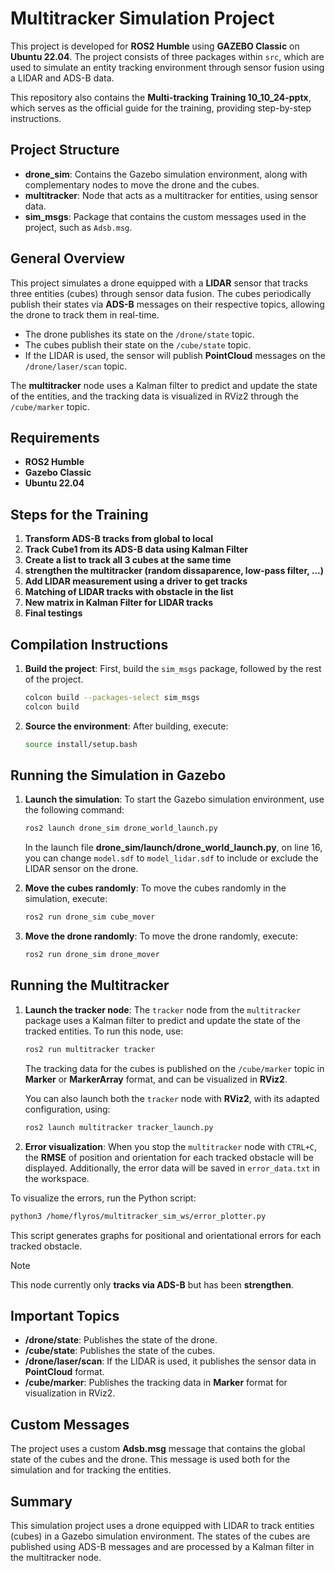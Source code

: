 # Multitracker Simulation Project

This project is developed for **ROS2 Humble** using **GAZEBO Classic** on **Ubuntu 22.04**. The project consists of three packages within `src`, which are used to simulate an entity tracking environment through sensor fusion using a LIDAR and ADS-B data.

This repository also contains the **Multi-tracking Training 10_10_24-pptx**, which serves as the official guide for the training, providing step-by-step instructions.

## Project Structure

- **drone_sim**: Contains the Gazebo simulation environment, along with complementary nodes to move the drone and the cubes.
- **multitracker**: Node that acts as a multitracker for entities, using sensor data.
- **sim_msgs**: Package that contains the custom messages used in the project, such as `Adsb.msg`.

## General Overview

This project simulates a drone equipped with a **LIDAR** sensor that tracks three entities (cubes) through sensor data fusion. The cubes periodically publish their states via **ADS-B** messages on their respective topics, allowing the drone to track them in real-time.

- The drone publishes its state on the `/drone/state` topic.
- The cubes publish their state on the `/cube/state` topic.
- If the LIDAR is used, the sensor will publish **PointCloud** messages on the `/drone/laser/scan` topic.

The **multitracker** node uses a Kalman filter to predict and update the state of the entities, and the tracking data is visualized in RViz2 through the `/cube/marker` topic.

## Requirements

- **ROS2 Humble**
- **Gazebo Classic**
- **Ubuntu 22.04**

## Steps for the Training

1. **Transform ADS-B tracks from global to local**
2. **Track Cube1 from its ADS-B data using Kalman Filter**
3. **Create a list to track all 3 cubes at the same time**
4. **strengthen the multitracker (random dissaparence, low-pass filter, ...)**
5. **Add LIDAR measurement using a driver to get tracks**
6. **Matching of LIDAR tracks with obstacle in the list**
7. **New matrix in Kalman Filter for LIDAR tracks**
8. **Final testings**

## Compilation Instructions

1. **Build the project**:
   First, build the `sim_msgs` package, followed by the rest of the project.

   ```bash
   colcon build --packages-select sim_msgs
   colcon build
   ```

2. **Source the environment**:
   After building, execute:

   ```bash
   source install/setup.bash
   ```

## Running the Simulation in Gazebo

1. **Launch the simulation**:
   To start the Gazebo simulation environment, use the following command:

   ```bash
   ros2 launch drone_sim drone_world_launch.py
   ```

   In the launch file **drone_sim/launch/drone_world_launch.py**, on line 16, you can change `model.sdf` to `model_lidar.sdf` to include or exclude the LIDAR sensor on the drone.

2. **Move the cubes randomly**:
   To move the cubes randomly in the simulation, execute:

   ```bash
   ros2 run drone_sim cube_mover
   ```

3. **Move the drone randomly**:
   To move the drone randomly, execute:

   ```bash
   ros2 run drone_sim drone_mover
   ```

## Running the Multitracker

1. **Launch the tracker node**:
   The `tracker` node from the `multitracker` package uses a Kalman filter to predict and update the state of the tracked entities. To run this node, use:

   ```bash
   ros2 run multitracker tracker
   ```
   
   The tracking data for the cubes is published on the `/cube/marker` topic in **Marker** or **MarkerArray** format, and can be visualized in **RViz2**.

   You can also launch both the `tracker` node with **RViz2**, with its adapted configuration, using:

   ```bash
   ros2 launch multitracker tracker_launch.py
   ```

2. **Error visualization**:
When you stop the `multitracker` node with `CTRL+C`, the **RMSE** of position and orientation for each tracked obstacle will be displayed. Additionally, the error data will be saved in `error_data.txt` in the workspace.

To visualize the errors, run the Python script:

```bash
python3 /home/flyros/multitracker_sim_ws/error_plotter.py
```

This script generates graphs for positional and orientational errors for each tracked obstacle.

> [!NOTE]
> This node currently only **tracks via ADS-B** but has been **strengthen**.
   

## Important Topics

- **/drone/state**: Publishes the state of the drone.
- **/cube/state**: Publishes the state of the cubes.
- **/drone/laser/scan**: If the LIDAR is used, it publishes the sensor data in **PointCloud** format.
- **/cube/marker**: Publishes the tracking data in **Marker** format for visualization in RViz2.

## Custom Messages

The project uses a custom **Adsb.msg** message that contains the global state of the cubes and the drone. This message is used both for the simulation and for tracking the entities.

## Summary

This simulation project uses a drone equipped with LIDAR to track entities (cubes) in a Gazebo simulation environment. The states of the cubes are published using ADS-B messages and are processed by a Kalman filter in the multitracker node.